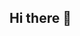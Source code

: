 ## Hi there 👋

<!--
**k-kellyjane/k-kellyjane** is a ✨ _special_ ✨ repository because its `README.md` (this file) appears on your GitHub profile.

Here are some ideas to get you started:

- 🔭 I’m currently working on this page
- 🌱 I’m currently learning Data Analytics in Python
- 😄 Pronouns: She/Her
-->
